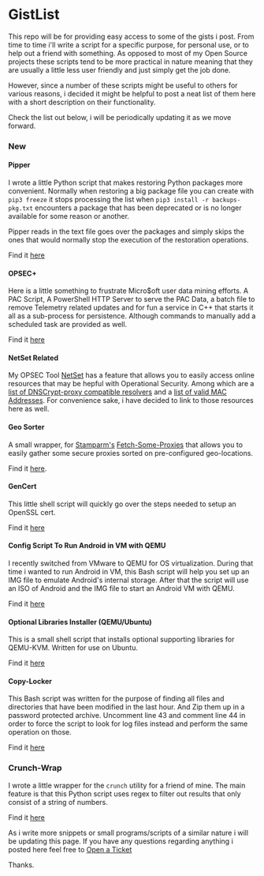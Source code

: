 # GistList

This repo will be for providing easy access to some of the gists i post. From time to time i'll write a script for a specific 
purpose, for personal use, or to help out a friend with something. As opposed to most of my Open Source projects these scripts tend to be more practical in nature meaning that they are usually a little less user friendly and just simply get the job done.

However, since a number of these scripts might be useful to others for various reasons, i decided it might be helpful to post a neat list of them here with a short description on their functionality.

Check the list out below, i will be periodically updating it as we move forward.

### New

#### Pipper
I wrote a little Python script that makes restoring Python packages more convenient. Normally when restoring a big package file 
you can create with `pip3 freeze` it stops processing the list when `pip3 install -r backups-pkg.txt` encounters a package that
has been deprecated or is no longer available for some reason or another.

Pipper reads in the text file goes over the packages and simply skips the ones that would normally stop the execution of the restoration operations. 

Find it [here](https://gist.github.com/NullArray/9f4a6b0b2817d8be7aec88cad9ef80a6)


#### OPSEC+ 
Here is a little something to frustrate Micro$oft user data mining efforts. A PAC Script, A PowerShell HTTP Server to serve the PAC Data, a batch file to remove Telemetry related updates and for fun a service in C++ that starts it
all as a sub-process for persistence. Although commands to manually add a scheduled task are provided as well.

Find it [here](https://gist.github.com/NullArray/185dab786e72d59fdf65664f253fc06a)


#### NetSet Related

My OPSEC Tool [NetSet](https://github.com/NullArray/NetSet) has a feature that allows you to easily access online resources that may be hepful with Operational Security. Among which are a [list of DNSCrypt-proxy compatible resolvers](https://gist.github.com/NullArray/e9961cb5574656ecf0d35b09c6567e2c) and a [list of valid MAC Addresses](https://gist.github.com/NullArray/0380871a42b608830357f998df735e71). For convenience sake, i have decided to link to those resources here as well.

#### Geo Sorter

A small wrapper, for [Stamparm's](https://github.com/stamparm)  [Fetch-Some-Proxies](https://github.com/stamparm/fetch-some-proxies) that allows you to easily gather some secure proxies sorted on pre-configured geo-locations.

Find it [here](https://gist.github.com/NullArray/35e3d894fe896ee1d7d8088a3d8175b7).


#### GenCert

This little shell script will quickly go over the steps needed to setup an OpenSSL cert.

Find it [here](https://gist.github.com/NullArray/de1406d4e18790a861574f7cffdbc3d4)

#### Config Script To Run Android in VM with QEMU

I recently switched from VMware to QEMU for OS virtualization. During that time i wanted to run Android in VM, this Bash script will help you set up an IMG file to emulate Android's internal storage. After that the script will use an ISO of Android and the IMG file to start an Android VM with QEMU. 

Find it [here](https://gist.github.com/NullArray/1384c4aae7e73eeb51b620b1abcf6ea7)

#### Optional Libraries Installer (QEMU/Ubuntu)

This is a small shell script that installs optional supporting libraries for QEMU-KVM. Written for use on Ubuntu.

Find it [here](https://gist.github.com/NullArray/c0ff340cd70ad159a60939bc6e4c0f9e)

#### Copy-Locker

This Bash script was written for the purpose of finding all files and directories that have been modified in the last hour. And Zip them up in a password protected archive. Uncomment line 43 and comment line 44 in order to force the script to look for log files instead and perform the same operation on those.

Find it [here](https://gist.github.com/NullArray/a4bb0c513df0bf826268cfe154d985ed)


### Crunch-Wrap

I wrote a little wrapper for the `crunch` utility for a friend of mine. The main feature is that this Python script uses regex to filter out results that only consist of a string of numbers.

Find it [here](https://gist.github.com/NullArray/c5d127ec48aea708525936e762904312)



As i write more snippets or small programs/scripts of a similar nature i will be updating this page. If you have any questions regarding anything i posted here feel free to [Open a Ticket](https://github.com/NullArray/GistList/issues)

Thanks.
